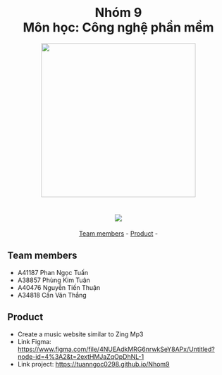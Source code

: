<h1 align="center">
  <br>
  <br>
  Nhóm 9
  <br>
  Môn học: Công nghệ phần mềm
  <br>
</h1>

<p align="center"></p>

<p align="center">
	<img src="https://upload.wikimedia.org/wikipedia/commons/thumb/2/24/ZingMP3logo.svg/2560px-ZingMP3logo.svg.png" width = "350px" height = "auto">
</p>
<h1 align="center">
	<img src="https://i.imgur.com/HAIqtys.gif" >
</h1>
<p align="center">
	<a href="#team-members">Team members</a> -
	<a href="#product">Product</a> -
</p>

## Team members

-   A41187 Phan Ngọc Tuấn
-   A38857 Phùng Kim Tuân
-   A40476 Nguyễn Tiến Thuận
-   A34818 Cấn Văn Thắng

## Product

-   Create a music website similar to Zing Mp3
-   Link Figma: https://www.figma.com/file/4NUEAdkMRG6nrwkSeY8APx/Untitled?node-id=4%3A2&t=2extHMJaZqOpDhNL-1
-   Link project: https://tuanngoc0298.github.io/Nhom9
